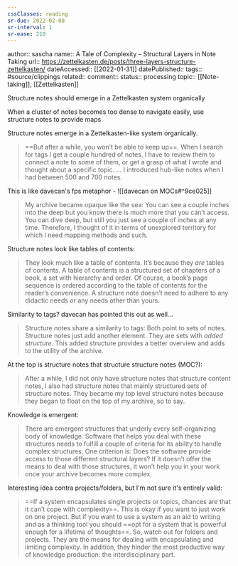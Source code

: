 ```yaml
---
cssClasses: reading
sr-due: 2022-02-08
sr-interval: 1
sr-ease: 210
---
```


author:: sascha
name:: A Tale of Complexity – Structural Layers in Note Taking
url:: https://zettelkasten.de/posts/three-layers-structure-zettelkasten/
dateAccessed:: [[2022-01-31]]
datePublished::
tags:: #source/clippings
related::
comment::
status:: processing
topic:: [[Note-taking]], [[Zettelkasten]]

Structure notes should emerge in a Zettelkasten system organically

When a cluster of notes becomes too dense to navigate easily, use structure notes to provide maps

Structure notes emerge in a Zettelkasten-like system organically.

> ==But after a while, you won’t be able to keep up==. When I search for tags I get a couple hundred of notes. I have to review them to connect a note to some of them, or get a grasp of what I wrote and thought about a specific topic.
> ...
> I introduced hub-like notes when I had between 500 and 700 notes.

This is like davecan's fps metaphor - ![[davecan on MOCs#^9ce025]]

> My archive became opaque like the sea: You can see a couple inches into the deep but you know there is much more that you can’t access. You can dive deep, but still you just see a couple of inches at any time. Therefore, I thought of it in terms of unexplored territory for which I need mapping methods and such.

Structure notes look like tables of contents:

> They look much like a table of contents. It’s because they _are_ tables of contents. A table of contents is a structured set of chapters of a book, a set with hierarchy and order. Of course, a book’s page sequence is ordered according to the table of contents for the reader’s convenience. A structure note doesn’t need to adhere to any didactic needs or any needs other than yours.

Similarity to tags? davecan has pointed this out as well...

> Structure notes share a similarity to tags: Both point to sets of notes. Structure notes just add another element. They are sets with _added structure_. This added structure provides a better overview and adds to the utility of the archive.

At the top is structure notes that structure structure notes (MOC?):

> After a while, I did not only have structure notes that structure content notes, I also had structure notes that mainly structured sets of structure notes. They became my top level structure notes because they began to float on the top of my archive, so to say.

Knowledge is emergent:

> There are emergent structures that underly every self-organizing body of knowledge. Software that helps you deal with these structures needs to fulfill a couple of criteria for its ability to handle complex structures. One criterion is: Does the software provide access to those different structural layers? If it doesn’t offer the means to deal with those structures, it won’t help you in your work once your archive becomes more complex.

Interesting idea contra projects/folders, but I'm not sure it's entirely valid:

> ==If a system encapsulates single projects or topics, chances are that it can’t cope with complexity==. This is okay if you want to just work on one project. But if you want to use a system as an aid to writing and as a thinking tool you should ==opt for a system that is powerful enough for a lifetime of thoughts==. So, watch out for folders and projects. They are the means for dealing with encapsulating and limiting complexity. In addition, they hinder the most productive way of knowledge production: the interdisciplinary part.
